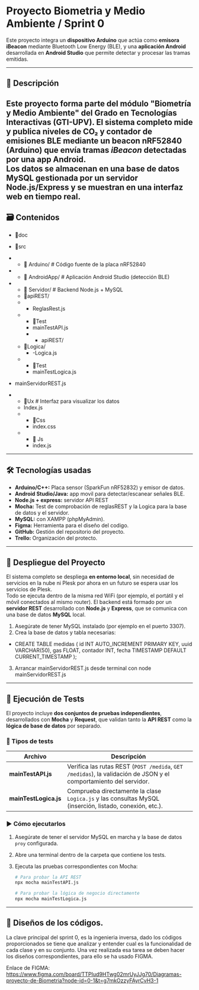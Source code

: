 # Proyecto Biometria y Medio Ambiente / Sprint 0

Este proyecto integra un **dispositivo Arduino** que actúa como **emisora iBeacon** mediante Bluetooth Low Energy (BLE), y una **aplicación Android** desarrollada en **Android Studio** que permite detectar y procesar las tramas emitidas.

---

## 📌 Descripción

Este proyecto forma parte del módulo **"Biometría y Medio Ambiente"** del Grado en Tecnologías Interactivas (GTI-UPV).
El sistema completo mide y publica **niveles de CO₂ y contador de emisiones BLE** mediante un **beacon nRF52840 (Arduino)** que envía tramas *iBeacon* detectadas por una **app Android**.  
Los datos se almacenan en una **base de datos MySQL** gestionada por un **servidor Node.js/Express** y se muestran en una **interfaz web en tiempo real**.
---

## 🗃️ Contenidos

- 📂doc

- 📂src
- - 📁 Arduino/ # Código fuente de la placa nRF52840
- - 📁 AndroidApp/ # Aplicación Android Studio (detección BLE)
- - 📂 Servidor/ # Backend Node.js + MySQL
  - 📂apiREST/
  - - ReglasRest.js
  - - 📁Test
    - mainTestAPI.js
    -   - apiREST/
  - 📂Logica/
    - -Logica.js
  - - 📁Test
    - mainTestLogica.js
 - mainServidorREST.js
- - 📂Ux # Interfaz para visualizar los datos
  - Index.js
  - - 📁Css
    - index.css
  - - 📁 Js
    - index.js

---

## 🛠️ Tecnologías usadas

- **Arduino/C++:** Placa sensor (SparkFun nRF52832) y emisor de datos.
- **Android Studio/Java:** app movil para detectar/escanear señales BLE.
- **Node.js + express:** servidor API REST
- **Mocha:** Test de comprobación de reglasREST y la Logica para la base de datos y el servidor.
- **MySQL:** con XAMPP (phpMyAdmin).
- **Figma:** Herramienta para el diseño del codigo.
- **GitHub:** Gestión del repositorio del proyecto.
- **Trello:** Organización del protecto.

---
## 🚀 Despliegue del Proyecto

El sistema completo se despliega **en entorno local**, sin necesidad de servicios en la nube ni Plesk por ahora en un futuro se espera usar los servicios de Plesk.  
Todo se ejecuta dentro de la misma red WiFi (por ejemplo, el portátil y el móvil conectados al mismo router).
El backend está formado por un **servidor REST** desarrollado con **Node.js** y **Express**, que se comunica con una base de datos **MySQL** local.  
1. Asegúrate de tener MySQL instalado (por ejemplo en el puerto 3307).  
2. Crea la base de datos y tabla necesarias: 
- CREATE TABLE medidas (
     id INT AUTO_INCREMENT PRIMARY KEY,
     uuid VARCHAR(50),
     gas FLOAT,
     contador INT,
     fecha TIMESTAMP DEFAULT CURRENT_TIMESTAMP
   );

 3. Arrancar mainServidorREST.js desde terminal con node mainServidorREST.js


---
## 🧪 Ejecución de Tests

El proyecto incluye **dos conjuntos de pruebas independientes**, desarrollados con **Mocha** y **Request**, que validan tanto la **API REST** como la **lógica de base de datos** por separado.

### 🧩 Tipos de tests

| Archivo | Descripción |
|----------|--------------|
| **mainTestAPI.js** | Verifica las rutas REST (`POST /medida`, `GET /medidas`), la validación de JSON y el comportamiento del servidor. |
| **mainTestLogica.js** | Comprueba directamente la clase `Logica.js` y las consultas MySQL (inserción, listado, conexión, etc.). |

### ▶️ Cómo ejecutarlos

1. Asegúrate de tener el servidor MySQL en marcha y la base de datos `proy` configurada.  
2. Abre una terminal dentro de la carpeta que contiene los tests.  
3. Ejecuta las pruebas correspondientes con Mocha:

   ```bash
   # Para probar la API REST
   npx mocha mainTestAPI.js

   # Para probar la lógica de negocio directamente
   npx mocha mainTestLogica.js


---
## 📑 Diseños de los códigos.

La clave principal del sprint 0, es la ingenieria inversa, dado los códigos proporcionados se tiene que analizar y entender cual es la funcionalidad de cada clase y en su conjunto. Una vez realizada esa tarea se deben hacer los diseños correspondientes, para ello se ha usado FIGMA.

Enlace de FIGMA: https://www.figma.com/board/TTPIud9HTwg02mrUyJJg70/Diagramas-proyecto-de-Biometria?node-id=0-1&t=g7mkOzzyFAyrCvH3-1
